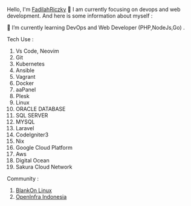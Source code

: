 

Hello, I'm [FadilahRiczky](https://friczky.my.id) 👋
I am currently focusing on devops and web development. And here is some information about myself :

 🌱 I’m currently learning DevOps and Web Developer (PHP,NodeJs,Go) .
 
 Tech Use : 
 
 1. Vs Code, Neovim
 2. Git
 3. Kubernetes
 4. Ansible
 5. Vagrant
 6. Docker
 7. aaPanel
 8. Plesk
 9. Linux
 10. ORACLE DATABASE
 11. SQL SERVER
 12. MYSQL
 13. Laravel
 14. CodeIgniter3
 15. Nix
 16. Google Cloud Platform
 17. Aws
 18. Digital Ocean
 19. Sakura Cloud Network

Community :
1. [BlankOn Linux](https://blankon.id)
2. [OpenInfra Indonesia](https://openinfra.id)

<!-- ## 🏆 Github Trophy -->
<!-- [![trophy](https://github-profile-trophy.vercel.app/?username=friczky)](https://github-profile-trophy.vercel.app/?username=friczky) -->
